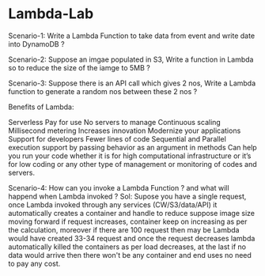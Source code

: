 # Lambda-Lab

Scenario-1: 
Write a Lambda Function to take data from event and write date into DynamoDB ?

Scenario-2:
Suppose an imgae populated in S3, Write a function in Lambda so to reduce the size of the iamge to 5MB ?

Scenario-3:
Suppose there is an API call which gives 2 nos, Write a Lambda function to generate a random nos between these 2 nos ?


Benefits of Lambda:

Serverless
Pay for use
No servers to manage
Continuous scaling
Millisecond metering
Increases innovation
Modernize your applications
Support for developers
Fewer lines of code
Sequential and Parallel execution support by passing behavior as an argument in methods
Can help you run your code whether it is for high computational infrastructure or it’s for low coding or any other type of management or monitoring of codes and servers.

Scenario-4:
How can you invoke a Lambda Function ? and what will happend when Lambda invoked ?
Sol:
Supose you have a single request, once Lambda invoked through any services (CW/S3/data/API) it automatically creates a container and handle to reduce suppose image size moving forward if request increases, container keep on increasing as per the calculation, moreover if there are 100 request then may be Lambda would have created 33-34 request and once the request decreases lambda automatically killed the containers as per load decreases, at the last if no data would arrive then there won't be any container and end uses no need to pay any cost.


